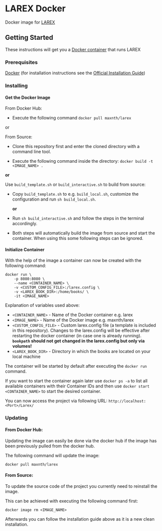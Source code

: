 # LAREX Docker
Docker image for [LAREX](https://github.com/OCR4all/LAREX)

## Getting Started

These instructions will get you a [Docker container](https://www.docker.com/what-container) that runs LAREX

### Prerequisites

[Docker](https://www.docker.com) (for installation instructions see the [Official Installation Guide](https://docs.docker.com/install/))

### Installing

#### Get the Docker Image
From Docker Hub:
* Execute the following command ```docker pull maxnth/larex```

or

From Source:
* Clone this repository first and enter the cloned directory with a command line tool.

* Execute the following command inside the directory: ``` docker build -t <IMAGE_NAME> . ``` 

__or__

Use `build_template.sh` or `build_interactive.sh` to build from source:
* Copy `build_template.sh` to e.g. `build_local.sh`, customize the configuration and run `sh build_local.sh`.

    __or__

* Run `sh build_interactive.sh` and follow the steps in the terminal accordingly.
* Both steps will automatically build the image from source and start the container. When using this some following steps can be ignored.

#### Initialize Container
With the help of the image a container can now be created with the following command:
```
docker run \
    -p 8080:8080 \
    --name <CONTAINER_NAME> \
    -v <CUSTOM_CONFIG_FILE>:/larex.config \
    -v <LAREX_BOOK_DIR>:/home/books/ \
    -it <IMAGE_NAME>
```

Explanation of variables used above:
* `<CONTAINER_NAME>` - Name of the Docker container e.g. larex
* `<IMAGE_NAME>` - Name of the Docker image e.g. maxnth/larex
* `<CUSTOM_CONFIG_FILE>` - Custom larex.config file (a template is included in this repository). Changes to the larex.config will be effective after restarting the docker container (in case one is already running). **`bookpath` should not get changed in the larex.config but only via volumes!**
* `<LAREX_BOOK_DIR>` - Directory in which the books are located on your local machine

The container will be started by default after executing the `docker run` command.

If you want to start the container again later use `docker ps -a` to list all available containers with their Container IDs and then use `docker start <CONTAINER_NAME>` to start the desired container.

You can now access the project via following URL: `http://localhost:<Port>/Larex/`

### Updating
#### From Docker Hub:

Updating the image can easily be done via the docker hub if the image has been previously pulled from the docker hub.

The following command will update the image:
```
docker pull maxnth/larex
```

#### From Source:

To update the source code of the project you currently need to reinstall the image.

This can be achieved with executing the following command first:
```
docker image rm <IMAGE_NAME>
```
Afterwards you can follow the installation guide above as it is a new clean installation.
